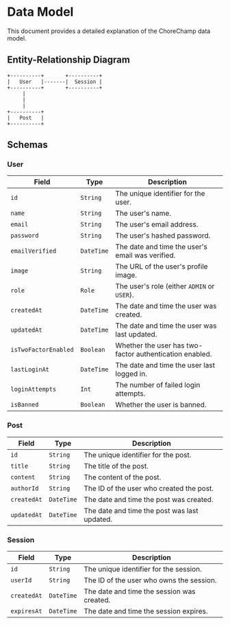 # Data Model

This document provides a detailed explanation of the ChoreChamp data model.

## Entity-Relationship Diagram

```
+----------+       +----------+
|   User   |-------|  Session |
+----------+       +----------+
     |
     |
     |
+----------+
|   Post   |
+----------+
```

## Schemas

### User

| Field              | Type      | Description                               |
| ------------------ | --------- | ----------------------------------------- |
| `id`               | `String`  | The unique identifier for the user.       |
| `name`             | `String`  | The user's name.                          |
| `email`            | `String`  | The user's email address.                 |
| `password`         | `String`  | The user's hashed password.               |
| `emailVerified`    | `DateTime`| The date and time the user's email was verified. |
| `image`            | `String`  | The URL of the user's profile image.       |
| `role`             | `Role`    | The user's role (either `ADMIN` or `USER`).|
| `createdAt`        | `DateTime`| The date and time the user was created.   |
| `updatedAt`        | `DateTime`| The date and time the user was last updated. |
| `isTwoFactorEnabled`| `Boolean` | Whether the user has two-factor authentication enabled. |
| `lastLoginAt`      | `DateTime`| The date and time the user last logged in. |
| `loginAttempts`    | `Int`     | The number of failed login attempts.      |
| `isBanned`         | `Boolean` | Whether the user is banned.               |

### Post

| Field       | Type       | Description                                  |
| ----------- | ---------- | -------------------------------------------- |
| `id`        | `String`   | The unique identifier for the post.          |
| `title`     | `String`   | The title of the post.                       |
| `content`   | `String`   | The content of the post.                     |
| `authorId`  | `String`   | The ID of the user who created the post.     |
| `createdAt` | `DateTime` | The date and time the post was created.      |
| `updatedAt` | `DateTime` | The date and time the post was last updated. |

### Session

| Field       | Type       | Description                                     |
| ----------- | ---------- | ----------------------------------------------- |
| `id`        | `String`   | The unique identifier for the session.          |
| `userId`    | `String`   | The ID of the user who owns the session.        |
| `createdAt` | `DateTime` | The date and time the session was created.      |
| `expiresAt` | `DateTime` | The date and time the session expires.          |

